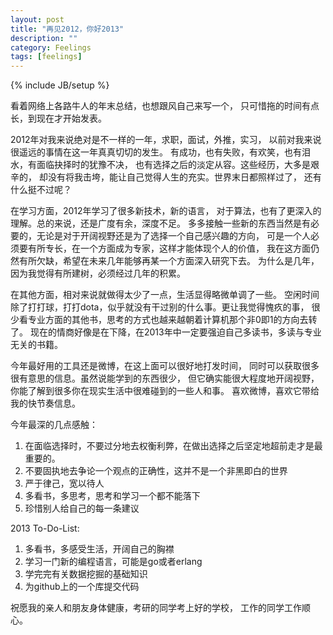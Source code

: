 ```yaml
---
layout: post
title: "再见2012，你好2013"
description: ""
category: Feelings
tags: [feelings]
---
```

{% include JB/setup %}

看着网络上各路牛人的年末总结，也想跟风自己来写一个，
只可惜拖的时间有点长，到现在才开始发表。

2012年对我来说绝对是不一样的一年，求职，面试，外推，实习，
以前对我来说很遥远的事情在这一年真真切切的发生。
有成功，也有失败，有欢笑，也有泪水，有面临抉择时的犹豫不决，
也有选择之后的淡定从容。这些经历，大多是艰辛的，
却没有将我击垮，能让自己觉得人生的充实。世界末日都照样过了，
还有什么挺不过呢？

在学习方面，2012年学习了很多新技术，新的语言，
对于算法，也有了更深入的理解。总的来说，还是广度有余，深度不足。
多多接触一些新的东西当然是有必要的，无论是对于开阔视野还是为了选择一个自己感兴趣的方向，
可是一个人必须要有所专长，在一个方面成为专家，这样才能体现个人的价值，
我在这方面仍然有所欠缺，希望在未来几年能够再某一个方面深入研究下去。
为什么是几年，因为我觉得有所建树，必须经过几年的积累。

在其他方面，相对来说就做得太少了一点，生活显得略微单调了一些。
空闲时间除了打打球，打打dota，似乎就没有干过别的什么事。更让我觉得愧疚的事，
很少看专业方面的其他书，思考的方式也越来越朝着计算机那个非0即1的方向去转了。
现在的情商好像是在下降，在2013年中一定要强迫自己多读书，多读与专业无关的书籍。

今年最好用的工具还是微博，在这上面可以很好地打发时间，
同时可以获取很多很有意思的信息。虽然说能学到的东西很少，
但它确实能很大程度地开阔视野，你能了解到很多你在现实生活中很难碰到的一些人和事。
喜欢微博，喜欢它带给我的快节奏信息。

今年最深的几点感触：

1. 在面临选择时，不要过分地去权衡利弊，在做出选择之后坚定地超前走才是最重要的。
2. 不要固执地去争论一个观点的正确性，这并不是一个非黑即白的世界
3. 严于律己，宽以待人
4. 多看书，多思考，思考和学习一个都不能落下
5. 珍惜别人给自己的每一条建议

2013 To-Do-List:

1. 多看书，多感受生活，开阔自己的胸襟
2. 学习一门新的编程语言，可能是go或者erlang
3. 学完完有关数据挖掘的基础知识
4. 为github上的一个库提交代码

祝愿我的亲人和朋友身体健康，考研的同学考上好的学校，
工作的同学工作顺心。

